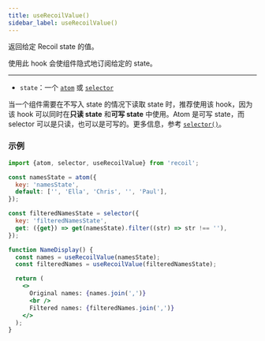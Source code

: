 ```yaml
---
title: useRecoilValue()
sidebar_label: useRecoilValue()
---
```


返回给定 Recoil state 的值。

使用此 hook 会使组件隐式地订阅给定的 state。

---

- `state`：一个 [`atom`](/docs/api-reference/core/atom) 或 [`selector`](/docs/api-reference/core/selector)

当一个组件需要在不写入 state 的情况下读取 state 时，推荐使用该 hook，因为该 hook 可以同时在**只读 state** 和**可写 state** 中使用。Atom 是可写 state，而 selector 可以是只读，也可以是可写的。更多信息，参考 [`selector()`](/docs/api-reference/core/selector)。

### 示例

```jsx
import {atom, selector, useRecoilValue} from 'recoil';

const namesState = atom({
  key: 'namesState',
  default: ['', 'Ella', 'Chris', '', 'Paul'],
});

const filteredNamesState = selector({
  key: 'filteredNamesState',
  get: ({get}) => get(namesState).filter((str) => str !== ''),
});

function NameDisplay() {
  const names = useRecoilValue(namesState);
  const filteredNames = useRecoilValue(filteredNamesState);

  return (
    <>
      Original names: {names.join(',')}
      <br />
      Filtered names: {filteredNames.join(',')}
    </>
  );
}
```
